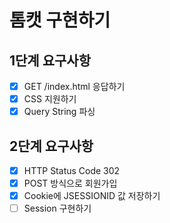 # 톰캣 구현하기

## 1단계 요구사항
- [x] GET /index.html 응답하기
- [x] CSS 지원하기
- [x] Query String 파싱

## 2단계 요구사항
- [x] HTTP Status Code 302
- [x] POST 방식으로 회원가입
- [x] Cookie에 JSESSIONID 값 저장하기
- [ ] Session 구현하기
